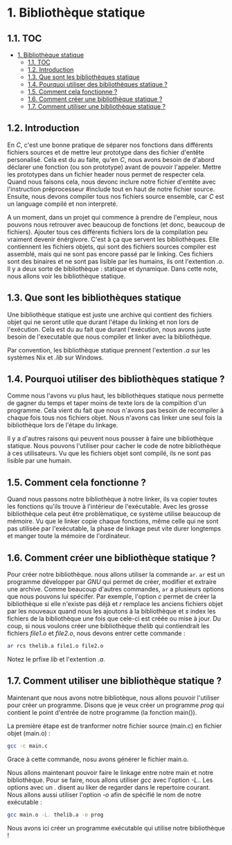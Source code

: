# 1. Bibliothèque statique

## 1.1. TOC

- [1. Bibliothèque statique](#1-bibliothèque-statique)
	- [1.1. TOC](#11-toc)
	- [1.2. Introduction](#12-introduction)
	- [1.3. Que sont les bibliothèques statique](#13-que-sont-les-bibliothèques-statique)
	- [1.4. Pourquoi utiliser des bibliothèques statique ?](#14-pourquoi-utiliser-des-bibliothèques-statique-)
	- [1.5. Comment cela fonctionne ?](#15-comment-cela-fonctionne-)
	- [1.6. Comment créer une bibliothèque statique ?](#16-comment-créer-une-bibliothèque-statique-)
	- [1.7. Comment utiliser une bibliothèque statique ?](#17-comment-utiliser-une-bibliothèque-statique-)

## 1.2. Introduction

En *C*, c'est une bonne pratique de séparer nos fonctions dans différents fichiers sources et de mettre leur prototype dans des fichier d'entête personalisé. Cela est du au faite, qu'en *C*, nous avons besoin de d'abord déclarer une fonction (ou son prototype) avant de pouvoir l'appeler. Mettre les prototypes dans un fichier header nous permet de respecter cela. Quand nous faisons cela, nous devonc inclure notre fichier d'entête avec l'instruction préprocesseur #include tout en haut de notre fichier source. Ensuite, nous devons compiler tous nos fichiers source ensemble, car *C* est un language compilé et non interpreté.

A un moment, dans un projet qui commence à prendre de l'empleur, nous pouvons nous retrouver avec beaucoup de fonctions (et donc, beaucoup de fichiers). Ajouter tous ces différents fichiers lors de la compilation peu vraiment devenir énérgivore. C'est à ça que servent les bibliothèques. Elle contiennent les fichiers objets, qui sont des fichiers sources compiler est assemblé, mais qui ne sont pas encore passé par le linking. Ces fichiers sont des binaires et ne sont pas lisible par les humains, ils ont l'extention *.o*. Il y a deux sorte de bibliothèque : statique et dynamique. Dans cette note, nous allons voir les bibliothèque statique.

## 1.3. Que sont les bibliothèques statique

Une bibliothèque statique est juste une archive qui contient des fichiers objet qui ne seront utile que durant l'étape du linking et non lors de l'exécution. Cela est du au fait que durant l'exécution, nous avons juste besoin de l'executable que nous compiler et linker avec la bibliothèque.

Par convention, les bibliothèque statique prennent l'extention *.a* sur les systèmes Nix et *.lib* sur Windows.

## 1.4. Pourquoi utiliser des bibliothèques statique ?

Comme nous l'avons vu plus haut, les bibliothèques statique nous permette de gagner du temps et taper moins de texte lors de la compiltion d'un programme. Cela vient du fait que nous n'avons pas besoin de recompiler à chaque fois tous nos fichiers objet. Nous n'avons cas linker une seul fois la bibliothèque lors de l'étape du linkage.

Il y a d'autres raisons qui peuvent nous pousser à faire une bibliothèque statique. Nous pouvons l'utiliser pour cacher le code de notre bibliothèque à ces utilisateurs. Vu que les fichiers objet sont compilé, ils ne sont pas lisible par une humain.

## 1.5. Comment cela fonctionne ?

Quand nous passons notre bibliothèque à notre linker, ils va copier toutes les fonctions qu'ils trouve à l'intérieur de l'exécutable. Avec les grosse bibliothèque cela peut être problèmatique, ce système utilise beaucoup de mémoire. Vu que le linker copie chaque fonctions, même celle qui ne sont pas utilisée par l'exécutable, la phase de linkage peut vite durer longtemps et manger toute la mémoire de l'ordinateur.

## 1.6. Comment créer une bibliothèque statique ?

Pour créer notre bibliothèque. nous allons utiliser la commande `ar`. `ar` est un programme développer par *GNU* qui permet de créer, modifier et extraire une archive. Comme beaucoup d'autres commandes, `ar` a plusieurs options que nous pouvons lui spécifer. Par exemple, l'option *c* permet de créer la bibliothèque si elle n'existe pas déjà et *r* remplace les anciens fichiers objet par les nouveaux quand nous les ajoutons à la bibliothèque et *s* index les fichiers de la bibliothèque une fois que cele-ci est créée ou mise à jour. Du coup, si nous voulons créer une bibliothèque *thelib* qui contiendrait les fichiers *file1.o* et *file2.o*, nous devons entrer cette commande :

```bash
ar rcs thelib.a file1.o file2.o
```

Notez le prfixe *lib* et l'extention *.a*.

## 1.7. Comment utiliser une bibliothèque statique ?

Maintenant que nous avons notre bibliotèque, nous allons pouvoir l'utiliser pour créer un programme. Disons que je veux créer un programme *prog* qui contient le point d'entrée de notre programme (la fonction main()).

La première étape est de tranformer notre fichier source (main.c) en fichier objet (main.o) :

```bash
gcc -c main.c
```

Grace à cette commande, nosu avons générer le fichier main.o.

Nous allons maintenant pouvoir faire le linkage entre notre main et notre bibliothèque. Pour se faire, nous allons utiliser *gcc* avec l'option *-L.*. Les options avec un *.* disent au liker de regarder dans le repertoire courant. Nous allons aussi utiliser l'option *-o* afin de spécifié le nom de notre exécutable :

```bash
gcc main.o -L. thelib.a -o prog
```

Nous avons ici créer un programme exécutable qui utilise notre bibliothèque !
